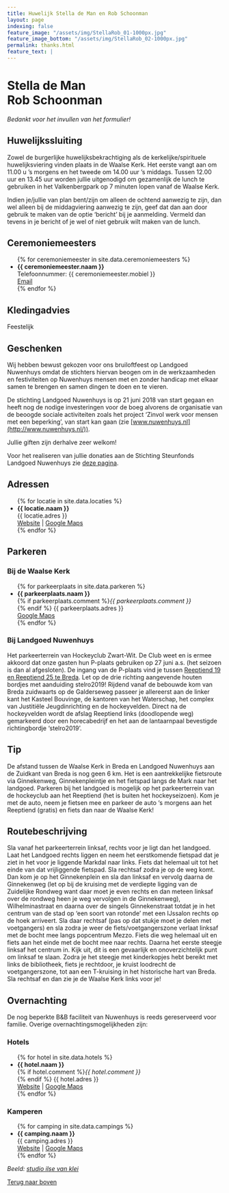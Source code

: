 ```yaml
---
title: Huwelijk Stella de Man en Rob Schoonman
layout: page
indexing: false
feature_image: "/assets/img/StellaRob_01-1000px.jpg"
feature_image_bottom: "/assets/img/StellaRob_02-1000px.jpg"
permalink: thanks.html
feature_text: |
---
```


# Stella de Man <br>Rob Schoonman

_Bedankt voor het invullen van het formulier!_

## Huwelijkssluiting
Zowel de burgerlijke huwelijksbekrachtiging als de kerkelijke/spirituele huwelijksviering vinden plaats in de Waalse Kerk. Het eerste vangt aan om 11.00 u ’s morgens en het tweede om 14.00 uur ’s middags. Tussen 12.00 uur en 13.45 uur worden jullie uitgenodigd om gezamenlijk de lunch te gebruiken in het Valkenbergpark op 7 minuten lopen vanaf de Waalse Kerk.

Indien je/jullie van plan bent/zijn om alleen de ochtend aanwezig te zijn, dan wel alleen bij de middagviering aanwezig te zijn, geef dat dan aan door gebruik te maken van de optie ‘bericht’ bij je aanmelding. Vermeld dan tevens in je bericht of je wel of niet gebruik wilt maken van de lunch.

## Ceremoniemeesters
<ul>
{% for ceremoniemeester in site.data.ceremoniemeesters %}
  <li>
    <b>{{ ceremoniemeester.naam }}</b><br>
	Telefoonnummer: {{ ceremoniemeester.mobiel }}<br>
	<a href="mailto:{{ ceremoniemeester.email | encode_email }}" title="Email">Email</a>
  </li>
{% endfor %}
</ul>

## Kledingadvies
Feestelijk

## Geschenken
Wij hebben bewust gekozen voor ons bruiloftfeest op Landgoed Nuwenhuys omdat de stichters hiervan beogen om in de werkzaamheden en festiviteiten op Nuwenhuys mensen met en zonder handicap met elkaar samen te brengen en samen dingen te doen en te vieren. 

De stichting Landgoed Nuwenhuys is op 21 juni 2018 van start gegaan en heeft nog de nodige investeringen voor de boeg alvorens de organisatie van de beoogde sociale activiteiten zoals het project ‘Zinvol werk voor mensen met een beperking’, van start kan gaan (zie [www.nuwenhuys.nl](http://www.nuwenhuys.nl/)).

Jullie giften zijn derhalve zeer welkom!

Voor het realiseren van jullie donaties aan de Stichting Steunfonds Landgoed Nuwenhuys zie [deze pagina](http://www.nuwenhuys.nl/donaties-welkom/).

## Adressen
<ul>
{% for locatie in site.data.locaties %}
  <li>
    <b>{{ locatie.naam }}</b><br>
	{{ locatie.adres }}<br>
	<a href="http://{{ locatie.url }}">Website</a> | 
	<a href="https://www.google.com/maps/search/?api=1&query={{ locatie.adres | uri_escape}}">Google Maps</a>
  </li>
{% endfor %}
</ul>

## Parkeren

### Bij de Waalse Kerk

<ul>
{% for parkeerplaats in site.data.parkeren %}
  <li>
    <b>{{ parkeerplaats.naam }}</b><br>
    {% if parkeerplaats.comment %}<i>{{ parkeerplaats.comment }}</i><br>{% endif %}
	{{ parkeerplaats.adres }}<br>
	<a href="https://www.google.com/maps/search/?api=1&query={{ hotel.adres | uri_escape}}">Google Maps</a>
  </li>
{% endfor %}
</ul>

### Bij Landgoed Nuwenhuys
Het parkeerterrein van Hockeyclub Zwart-Wit. De Club weet en is ermee akkoord dat onze gasten hun P-plaats gebruiken op 27 juni a.s. (het seizoen is dan al afgesloten). De ingang van de P-plaats vind je tussen [Reeptiend 19 en Reeptiend 25 te Breda](https://goo.gl/maps/tYPvPXBgda7azA3D8). Let op de drie richting aangevende houten bordjes met aanduiding stelro2019!
Rijdend vanaf de bebouwde kom van Breda zuidwaarts op de Galderseweg passeer je allereerst aan de linker kant het Kasteel Bouvinge, de kantoren van het Waterschap, het complex van Justitiële Jeugdinrichting en de hockeyvelden. Direct na de hockeyvelden wordt de afslag Reeptiend links (doodlopende weg) gemarkeerd door een horecabedrijf en het aan de lantaarnpaal bevestigde richtingbordje ‘stelro2019’.

## Tip
De afstand tussen de Waalse Kerk in Breda en Landgoed Nuwenhuys aan de Zuidkant van Breda is nog geen 6 km. Het is een aantrekkelijke fietsroute via Ginnekenweg, Ginnekenpleintje en het fietspad langs de Mark naar het landgoed. 
Parkeren bij het landgoed is mogelijk op het parkeerterrein van de hockeyclub aan het Reeptiend (het is buiten het hockeyseizoen). Kom je met de auto, neem je fietsen mee en parkeer 
de auto ‘s morgens aan het Reeptiend (gratis) en fiets dan naar de Waalse Kerk!

## Routebeschrijving
Sla vanaf het parkeerterrein linksaf, rechts voor je ligt dan het landgoed. Laat het Landgoed rechts liggen en neem het eerstkomende fietspad dat je ziet in het voor je liggende Markdal naar links. Fiets dat helemaal uit tot het einde van dat vrijliggende fietspad. Sla rechtsaf zodra je op de weg komt. Dan kom je op het Ginnekenplein en sla dan linksaf en vervolg daarna de Ginnekenweg (let op bij de kruising met de verdiepte ligging van de Zuidelijke Rondweg want daar moet je even rechts en dan meteen linksaf over de rondweg heen je weg vervolgen in de Ginnekenweg), Wilhelminastraat en daarna over de singels Ginnekenstraat totdat je in het centrum van de stad op ‘een soort van rotonde’ met een IJssalon rechts op de hoek arriveert. Sla daar rechtsaf (pas op dat stukje moet je delen met voetgangers) en sla zodra je weer de fiets/voetgangerszone verlaat linksaf met de bocht mee langs popcentrum Mezzo. Fiets die weg helemaal uit en fiets aan het einde met de bocht mee naar rechts. Daarna het eerste steegje linksaf het centrum in. Kijk uit, dit is een gevaarlijk en onoverzichtelijk punt om linksaf te slaan. Zodra je het steegje met kinderkopjes hebt bereikt met links de bibliotheek, fiets je rechtdoor, je kruist loodrecht de voetgangerszone, tot aan een T-kruising in het historische hart van Breda. Sla rechtsaf en dan zie je de Waalse Kerk links voor je!

## Overnachting
De nog beperkte B&B faciliteit van Nuwenhuys is reeds gereserveerd voor familie. Overige overnachtingsmogelijkheden zijn:

### Hotels
<ul>
{% for hotel in site.data.hotels %}
  <li>
    <b>{{ hotel.naam }}</b><br>
    {% if hotel.comment %}<i>{{ hotel.comment }}</i><br>{% endif %}
	{{ hotel.adres }}<br>
	<a href="http://{{ hotel.url }}">Website</a> | 
	<a href="https://www.google.com/maps/search/?api=1&query={{ hotel.adres | uri_escape}}">Google Maps</a>
  </li>
{% endfor %}
</ul>

### Kamperen
<ul>
{% for camping in site.data.campings %}
  <li>
    <b>{{ camping.naam }}</b><br>
	{{ camping.adres }}<br>
	<a href="http://{{ camping.url }}">Website</a> | 
	<a href="https://www.google.com/maps/search/?api=1&query={{ camping.adres | uri_escape}}">Google Maps</a>
  </li>
{% endfor %}
</ul>

_Beeld: [studio ilse van klei](http://ilsevanklei.nl)_

[Terug naar boven](#top)
